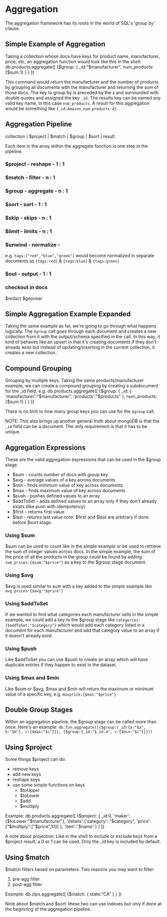 # Aggregation
The aggregation framework has its roots in the world of SQL's 'group by' clause.

## Simple Example of Aggregation
Taking a collection whose docs have keys for product name, manufacturer, price, etc, an aggregation function would look like this in the shell:
    db.products.aggregate([
        {$group:
            {
                _id:"$manufacturer",
                num_products:{$sum:1}
            }
        }
    ])

This command would return the manufacturer and the number of products by grouping all documents with the manufacturer and returning the sum of those docs.  The key to group by is preceded by the `$` and surrounded with double quotes and assigned the key `_id`. The results key can be named any valid key name, in this case `num_products`.  A result for this aggregation would be something like `{_id:Amazon,num_products:4}`.

## Aggregation Pipeline
collection | $project | $match | $group | $sort | result

Each item in the array within the aggregate function is one step in the pipeline.

### $project - reshape - 1 : 1

### $match - filter - n : 1

### $group - aggregate - n : 1

### $sort - sort - 1 : 1

### $skip - skips - n : 1

### $limit - limits - n : 1

### $unwind - normalize - 
e.g. `tags:["red","blue","green"]` would become normalized in separate documents as `{tags:red}` & `{tags:blue}` & `{tags:green}`

### $out - output - 1 : 1

### checkout in docs
$redact
$geonear

## Simple Aggregation Example Expanded
Taking the same example as far, we're going to go through what happens logically. 
The `$group` call goes through each document and creates a new collection from it with the output/schema specified in the call.  In this way, it kind of behaves like an upsert in that it's creating documents if they don't already exist but instead of updating/inserting in the current collection, it creates a new collection.

## Compound Grouping
Grouping by multiple keys.  Taking the same products/manufacturer example, we can create a compound grouping by creating a subdocument for the _id field, e.g.
    db.products.aggregate([
        {$group:
         {
            _id: {
                'manufacturer':"$manufacturer",
                'products':"$products"
                },
            num_products:{$sum:1}
         }
        }
    ])

There is no limit to how many group keys you can use for the `$group` call.

NOTE: This also brings up another general truth about mongoDB is that the `_id` field can be a document.  The only requirement is that it has to be unique.

## Aggregation Expressions
These are the valid aggregation expressions that can be used in the $group stage:
* $sum - counts number of docs with group key
* $avg - average values of a key across documents
* $min - finds minimum value of key across documents
* $max - finds maximum value of key across documents
* $push - pushes defined values to an array
* $addToSet - adds defined values to an array only if they don't already exists (like push with idempotency)
* $first - returns first value
* $last - returns last value
note: $first and $last are arbitrary if done before $sort stage.

### Using $sum
$sum can be used to count like in the simple example or be used to retrieve the sum of integer values across docs.  In the simple example, the sum of the price of all the products in the group could be found by adding `sum_prices:{$sum:"$price"}` as a key to the $group stage document.

### Using $avg
$avg is used similar to sum with a key added to the simple example like `avg_prices:{$avg:"$price"}`

### Using $addToSet
If we wanted to find what categories each manufacturer sells in the simple example, we could add a key to the $group stage like `categories:{$addToSet:"$category"}` which would add each category listed in a document for each manufacturer and add that category value to an array if it doesn't already exist.

### Using $push
Like $addToSet you can use $push to create an array which will have duplicate entries if they happen to exist in the dataset.

### Using $max and $min
Like $sum or $avg, $max and $min will return the maximum or minimum value of a specific key, e.g. `maxprice:{$max:"$price"}`.

## Double Group Stages
Within an aggregation pipeline, the $group stage can be called more than once.  Here's an example: `db.fun.aggregate([{$group:{_id:{a:"$a", b:"$b"}, c:{$max:"$c"}}}, {$group:{_id:"$_id.a", c:{$min:"$c"}}}])`

## Using $project
Some things $project can do:
* remove keys
* add new keys
* reshape keys
* use some simple functions on keys
    * $toUpper
    * $toLower
    * $add
    * $multiply

Example:
    db.products.aggregate([
        {$project:
         {
             _id:0,
             'maker':{$toLower:"$manufacturer"},
             'details':{'category': "$category",
                 'price':{"$multiply":["$price",10]}
             },
             'item':'$name'
         }
        }
    ])

A note about projection: Like in the shell to include or exclude keys from a $project result, a 0 or 1 can be used.  Only the _id key is included by default.

## Using $match
$match filters based on parameters.  Two reasons you may want to filter:
1. pre-agg filter
2. post-agg filter

Example:
    db.zips.aggregate([
        {$match:
         {
            state:"CA"
         }
        }
    ])

Note about $match and $sort: these two can use indexes but only if done at the beginning of the aggregation pipeline.
